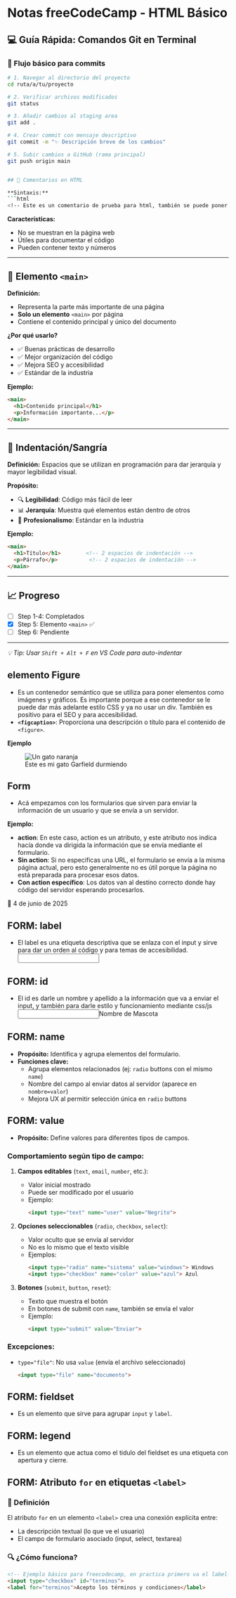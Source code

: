 # Notas freeCodeCamp - HTML Básico
## 💻 Guía Rápida: Comandos Git en Terminal

### 🔄 Flujo básico para commits
```bash
# 1. Navegar al directorio del proyecto
cd ruta/a/tu/proyecto

# 2. Verificar archivos modificados
git status

# 3. Añadir cambios al staging area
git add .

# 4. Crear commit con mensaje descriptivo
git commit -m "✨ Descripción breve de los cambios"

# 5. Subir cambios a GitHub (rama principal)
git push origin main


## 📝 Comentarios en HTML

**Sintaxis:**
```html
<!-- Este es un comentario de prueba para html, también se puede poner números 123 -->
```

**Características:**
- No se muestran en la página web
- Útiles para documentar el código
- Pueden contener texto y números

---

## 🎯 Elemento `<main>`

**Definición:**
- Representa la parte más importante de una página
- **Solo un elemento** `<main>` por página
- Contiene el contenido principal y único del documento

**¿Por qué usarlo?**
- ✅ Buenas prácticas de desarrollo
- ✅ Mejor organización del código
- ✅ Mejora SEO y accesibilidad
- ✅ Estándar de la industria

**Ejemplo:**
```html
<main>
  <h1>Contenido principal</h1>
  <p>Información importante...</p>
</main>
```

---

## 📐 Indentación/Sangría

**Definición:**
Espacios que se utilizan en programación para dar jerarquía y mayor legibilidad visual.

**Propósito:**
- 🔍 **Legibilidad**: Código más fácil de leer
- 📊 **Jerarquía**: Muestra qué elementos están dentro de otros
- 👥 **Profesionalismo**: Estándar en la industria

**Ejemplo:**
```html
<main>
  <h1>Título</h1>        <!-- 2 espacios de indentación -->
  <p>Párrafo</p>          <!-- 2 espacios de indentación -->
</main>
```

---

## 📈 Progreso
- [ ] Step 1-4: Completados
- [x] Step 5: Elemento `<main>` ✅
- [ ] Step 6: Pendiente

---

*💡 Tip: Usar `Shift + Alt + F` en VS Code para auto-indentar*

## elemento Figure
- Es un contenedor semántico que se utiliza para poner elementos como imágenes y gráficos. Es importante porque a ese contenedor se le puede dar más adelante estilo CSS y ya no usar un div. También es positivo para el SEO y para accesibilidad.
- **`<figcaption>`**: Proporciona una descripción o título para el contenido de `<figure>`.

**Ejemplo**
<figure>
  <img src="gato.jpg" alt="Un gato naranja">
  <figcaption>Este es mi gato Garfield durmiendo</figcaption>
</figure>

## Form ##
- Acá empezamos con los formularios que sirven para enviar la información de un usuario y que se envía a un servidor.

**Ejemplo:**
<form action="https://freecatphotoapp.com/submit-cat-photo">
  <!-- Aquí van los campos del formulario -->
</form>

- **action**: En este caso, action es un atributo, y este atributo nos indica hacía donde va dirigida la información que se envía mediante el formulario. 
- **Sin action**: Si no especificas una URL, el formulario se envía a la misma página actual, pero esto generalmente no es útil porque la página no está preparada para procesar esos datos.
- **Con action específico**: Los datos van al destino correcto donde hay código del servidor esperando procesarlos.

📅 4 de junio de 2025

## FORM: label ##
- El label es una etiqueta descriptiva que se enlaza con el input y sirve para dar un orden al código y para temas de accesibilidad. 
<label> <input type="text"> </label>

## FORM: id ##
- El id es darle un nombre y apellido a la información que va a enviar el input, y también para darle estilo y funcionamiento mediante css/js
<label> <input type="text" id="nombre-de-mascota">Nombre de Mascota</label>

## FORM: name ##
- **Propósito:** Identifica y agrupa elementos del formulario.
- **Funciones clave:**
  - Agrupa elementos relacionados (ej: `radio` buttons con el mismo `name`)
  - Nombre del campo al enviar datos al servidor (aparece en `nombre=valor`)
  - Mejora UX al permitir selección única en `radio` buttons

## FORM: value ##
- **Propósito:** Define valores para diferentes tipos de campos.

### Comportamiento según tipo de campo:
1. **Campos editables** (`text`, `email`, `number`, etc.):
   - Valor inicial mostrado
   - Puede ser modificado por el usuario
   - Ejemplo:
     ```html
     <input type="text" name="user" value="Negrito">
     ```

2. **Opciones seleccionables** (`radio`, `checkbox`, `select`):
   - Valor oculto que se envía al servidor
   - No es lo mismo que el texto visible
   - Ejemplos:
     ```html
     <input type="radio" name="sistema" value="windows"> Windows
     <input type="checkbox" name="color" value="azul"> Azul
     ```

3. **Botones** (`submit`, `button`, `reset`):
   - Texto que muestra el botón
   - En botones de submit con `name`, también se envía el valor
   - Ejemplo:
     ```html
     <input type="submit" value="Enviar">
     ```

### Excepciones:
- `type="file"`: No usa `value` (envía el archivo seleccionado)
  ```html
  <input type="file" name="documento">

## FORM: fieldset ##
- Es un elemento que sirve para agrupar `input` y `label`.

## FORM: legend ##
- Es un elemento que actua como el tidulo del fieldset es una etiqueta con apertura y cierre.

## FORM: Atributo `for` en etiquetas `<label>`

### 📌 Definición
El atributo `for` en un elemento `<label>` crea una conexión explícita entre:
- La descripción textual (lo que ve el usuario)
- El campo de formulario asociado (input, select, textarea)

### 🔍 ¿Cómo funciona?
```html
<!-- Ejemplo básico para freecodecamp, en practica primero va el label-->
<input type="checkbox" id="terminos">
<label for="terminos">Acepto los términos y condiciones</label>

